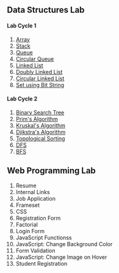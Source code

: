 ## Data Structures Lab

#### Lab Cycle 1
1. [Array](ads/array.c)
2. [Stack](ads/stack.c)
3. [Queue](ads/queue.c)
4. [Circular Queue](ads/circularqueue.c)
5. [Linked List](ads/linkedlist.c)
6. [Doubly Linked List](ads/doubly_ll.c)
7. [Circular Linked List](ads/circular_ll.c)
8. [Set using Bit String](ads/set.c)

#### Lab Cycle 2
1. [Binary Search Tree](ads/bst.c)
2. [Prim's Algorithm](ads/prims.c)
3. [Kruskal's Algorithm](ads/kruskals.c)
4. [Djikstra's Algorithm](ads/djikstras.c)
5. [Topological Sorting](ads/topologicalsort.c)
6. [DFS](ads/dfs.c)
7. [BFS](ads/bfs.c)


## Web Programming Lab

1. Resume
2. Internal Links
3. Job Application
4. Frameset
5. CSS
6. Registration Form
7. Factorial
8. Login Form
9. JavaScript Functionss
10. JavaScript: Change Background Color
11. Form Validation
12. JavaScript: Change Image on Hover
13. Student Registration